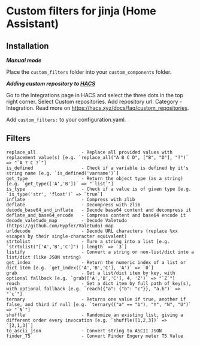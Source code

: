 # Custom filters for jinja (Home Assistant)

## Installation
*__Manual mode__*

Place the `custom_filters` folder into your `custom_components` folder.

*__Adding custom repository to [HACS](https://hacs.xyz/)__*

Go to the Integrations page in HACS and select the three dots in the top right corner. Select Custom repositories.
Add repository url. Category - Integration. Read more on https://hacs.xyz/docs/faq/custom_repositories.

Add `custom_filters:` to your configuration.yaml.


## Filters
<p>

```
replace_all                 - Replace all provided values with replacement value(s) [e.g. `replace_all("A B C D", ["B", "D"], "?")` => "`A ? C ?`"]
is_defined                  - Check if a variable is defined by it's string name [e.g. `is_defined('varname')`]
get_type                    - Return the object type (as a string) [e.g. `get_type(['A','B'])` => "`list`"]
is_type                     - Check if a value is of given type [e.g. `is_type('str', 'float')` => `true`]
inflate                     - Compress with zlib
deflate                     - Decompress with zlib
decode_base64_and_inflate   - Decode base64 content and decompress it
deflate_and_base64_encode   - Compress content and base64 encode it
decode_valetudo_map         - Decode Valetudo (https://github.com/Hypfer/Valetudo) map
urldecode                   - Decode URL characters (replace %xx escapes by their single-character equivalent)
strtolist                   - Turn a string into a list [e.g. `strtolist("['A','B','C']") | length` => `3`]
listify                     - Convert a string or non-list/dict into a list/dict (like JSON string)
get_index                   - Return the numeric index of a list or dict item [e.g. `get_index(['A','B','C'], 'A')` => `0`]
grab                        - Get a list/dict item by key, with optional fallback [e.g. `grab(['A','B','C'], 4, 'Z')` => "`Z`"]
reach                       - Get a dict item by full path of key(s), with optional fallback [e.g. `reach({"a": {"b": "c"}}, "a.b")` => "`c`"]
ternary                     - Returns one value if true, another if false, and third if null [e.g. `ternary(("a" == "b"), "Y", "N", "U")` => "`N`"]
shuffle                     - Randomize an existing list, giving a different order every invocation [e.g. `shuffle([1,2,3])` => `[2,1,3]`]
to_ascii_json               - Convert string to ASCII JSON
finder_T5                   - Convert Finder Engery meter T5 Value
```

</p>
